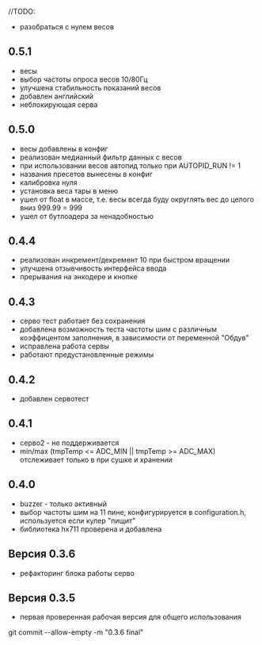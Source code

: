 //TODO:
- разобраться с нулем весов

## 0.5.1
- весы
- выбор частоты опроса весов 10/80Гц
- улучшена стабильность показаний весов
- добавлен английский
- неблокирующая серва

## 0.5.0
- весы добавлены в конфиг
- реализован медианный фильтр данных с весов
- при использовании весов автопид только при AUTOPID_RUN != 1
- названия пресетов вынесены в конфиг
- калибровка нуля
- установка веса тары в меню
- ушел от float в массе, т.е. весы всегда буду округлять вес до целого вниз 999.99 = 999
- ушел от бутлоадера за ненадобностью

## 0.4.4
- реализован инкремент/декремент 10 при быстром вращении
- улучшена отзывчивость интерфейса ввода
- прерывания на энкодере и кнопке

## 0.4.3
- серво тест работает без сохранения
- добавлена возможность теста частоты шим с различным коэффицентом заполнения, в зависимости от переменной "Обдув"
- исправлена работа сервы
- работают предустановленные режимы

## 0.4.2
- добавлен сервотест
  
## 0.4.1
- серво2 - не поддерживается 
- min/max (tmpTemp <= ADC_MIN || tmpTemp >= ADC_MAX) отслеживает только в при сушке и хранении 

## 0.4.0
- buzzer - только активный
- выбор частоты шим на 11 пине, конфигурируется в configuration.h, используется если кулер "пищит"
- библиотека hx711 проверена и добавлена

## Версия 0.3.6
- рефакторинг блока работы серво

## Версия 0.3.5
- первая проверенная рабочая версия для общего использования



git commit --allow-empty -m "0.3.6 final"